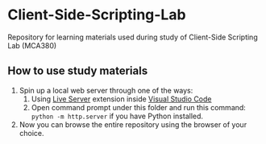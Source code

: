 # Client-Side-Scripting-Lab
Repository for learning materials used during study of Client-Side Scripting Lab (MCA380)

## How to use study materials
1. Spin up a local web server through one of the ways:
   1. Using [Live Server](https://marketplace.visualstudio.com/items?itemName=ritwickdey.LiveServer) extension inside [Visual Studio Code](https://code.visualstudio.com/)
   2. Open command prompt under this folder and run this command: `python -m http.server` if you have Python installed.
2. Now you can browse the entire repository using the browser of your choice.